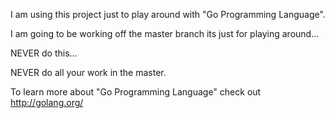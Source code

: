 I am using this project just to play around with "Go Programming Language".  

I am going to be working off the master branch its just for playing around... 

NEVER do this...

NEVER do all your work in the master.


To learn more about "Go Programming Language" check out http://golang.org/



